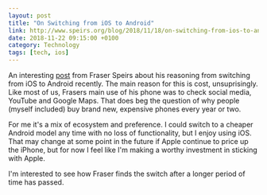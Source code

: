 ```yaml
---
layout: post 
title: "On Switching from iOS to Android" 
link: http://www.speirs.org/blog/2018/11/18/on-switching-from-ios-to-android
date: 2018-11-22 09:15:00 +0100
category: Technology
tags: [tech, ios]
---
```


An interesting [post][speirs] from Fraser Speirs about his reasoning from switching from iOS to Android recently. The main reason for this is cost, unsuprisingly. Like most of us, Frasers main use of his phone was to check social media, YouTube and Google Maps. That does beg the question of why people (myself included) buy brand new, expensive phones every year or two. 

For me it's a mix of ecosystem and preference. I could switch to a cheaper Android model any time with no loss of functionality, but I enjoy using iOS. That may change at some point in the future if Apple continue to price up the iPhone, but for now I feel like I'm making a worthy investment in sticking with Apple. 

I'm interested to see how Fraser finds the switch after a longer period of time has passed.

[speirs]:http://www.speirs.org/blog/2018/11/18/on-switching-from-ios-to-android
